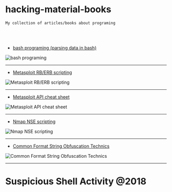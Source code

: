 # hacking-material-books
    My collection of articles/books about programing

<br /><br />


- [bash programing (parsing data in bash)](https://github.com/r00t-3xp10it/hacking-material-books/blob/master/bash/parsing_data_in_bash.md)<br />

![bash programing](http://i.cubeupload.com/H3pI9b.png)<br />

---

- [Metasploit RB/ERB scripting](https://github.com/r00t-3xp10it/hacking-material-books/tree/master/metasploit-RC%5BERB%5D)<br />

![Metasploit RB/ERB scripting](http://i.cubeupload.com/4m8G0f.png)<br />

---

- [Metasploit API cheat sheet](https://github.com/r00t-3xp10it/hacking-material-books/tree/master/metasploit-RC%5BERB%5D/metasploit-API)<br />

![Metasploit API cheat sheet](http://i.cubeupload.com/SXuD2u.png)<br />

---

- [Nmap NSE scripting](https://github.com/r00t-3xp10it/hacking-material-books/tree/master/nmap-NSE)<br />

![Nmap NSE scripting](http://i.cubeupload.com/KD32Z8.png)<br />

---

- [Common Format String Obfuscation Technics](https://github.com/r00t-3xp10it/hacking-material-books/blob/master/obfuscation/simple_obfuscation.md)<br />

![Common Format String Obfuscation Technics](http://i.cubeupload.com/8ySlqV.jpg)<br />

---

# Suspicious Shell Activity @2018

